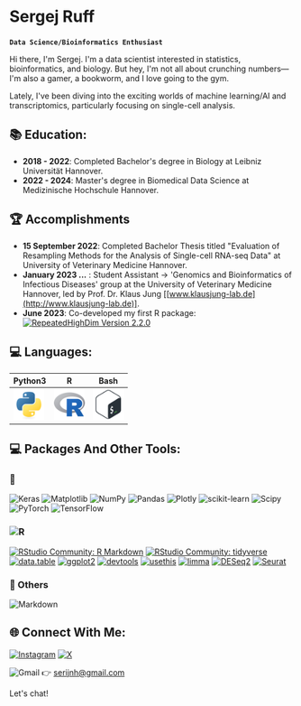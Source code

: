 # Sergej Ruff

**`Data Science/Bioinformatics Enthusiast`**


Hi there, I'm Sergej. I'm a data scientist interested in statistics, bioinformatics, and biology. But hey, I'm not all about crunching numbers—I'm also a gamer, a bookworm, and I love going to the gym.

Lately, I've been diving into the exciting worlds of machine learning/AI and transcriptomics, particularly focusing on single-cell analysis.


## 📚 Education:

- **2018 - 2022**: Completed Bachelor's degree in Biology at Leibniz Universität Hannover.
- **2022 - 2024**: Master's degree in Biomedical Data Science at Medizinische Hochschule Hannover.

## 🏆 Accomplishments

- **15 September 2022**: Completed Bachelor Thesis titled "Evaluation of Resampling Methods for the Analysis of Single-cell RNA-seq Data" at University of Veterinary Medicine Hannover.
- **January 2023 ...** : Student Assistant -> 'Genomics and Bioinformatics of Infectious Diseases' group at the University of Veterinary Medicine Hannover, led by Prof. Dr. Klaus Jung [[www.klausjung-lab.de](http://www.klausjung-lab.de)].
- **June 2023**: Co-developed my first R package: [![RepeatedHighDim Version 2.2.0](https://img.shields.io/badge/RepeatedHighDim%20Version%202.2.0-On_CRAN-brightgreen)](https://cran.r-project.org/web/packages/RepeatedHighDim/index.html)

## 💻 Languages:

| Python3 | R | Bash| 
|----------|----------|----------|
|  <img src="https://github.com/devicons/devicon/blob/master/icons/python/python-original.svg" title="Python"  alt="Python" width="55" height="55"/> |  <img src="https://github.com/devicons/devicon/blob/master/icons/r/r-original.svg" title="R"  alt="R" width="55" height="55"/> |  <img src="https://github.com/devicons/devicon/blob/master/icons/bash/bash-original.svg" title="Bash"  alt="Bash" width="55" height="55"/> |


## 💻 Packages And Other Tools:

### 🐍 
 ![Keras](https://img.shields.io/badge/Keras-%23D00000.svg?style=for-the-badge&logo=Keras&logoColor=white) ![Matplotlib](https://img.shields.io/badge/Matplotlib-%23ffffff.svg?style=for-the-badge&logo=Matplotlib&logoColor=black) ![NumPy](https://img.shields.io/badge/numpy-%23013243.svg?style=for-the-badge&logo=numpy&logoColor=white) ![Pandas](https://img.shields.io/badge/pandas-%23150458.svg?style=for-the-badge&logo=pandas&logoColor=white) ![Plotly](https://img.shields.io/badge/Plotly-%233F4F75.svg?style=for-the-badge&logo=plotly&logoColor=white) ![scikit-learn](https://img.shields.io/badge/scikit--learn-%23F7931E.svg?style=for-the-badge&logo=scikit-learn&logoColor=white) ![Scipy](https://img.shields.io/badge/SciPy-%230C55A5.svg?style=for-the-badge&logo=scipy&logoColor=%white) ![PyTorch](https://img.shields.io/badge/PyTorch-%23EE4C2C.svg?style=for-the-badge&logo=PyTorch&logoColor=white) ![TensorFlow](https://img.shields.io/badge/TensorFlow-%23FF6F00.svg?style=for-the-badge&logo=TensorFlow&logoColor=white)

### ![R](https://img.shields.io/badge/r-%23276DC3.svg?style=for-the-badge&logo=logoColor=white)  
[![RStudio Community: R Markdown](https://img.shields.io/endpoint?url=https%3A%2F%2Frstudio.github.io%2Frstudio-shields%2Fcategory%2FR-Markdown.json)](https://community.rstudio.com/c/R-Markdown)
[![RStudio Community: tidyverse](https://img.shields.io/endpoint?url=https%3A%2F%2Frstudio.github.io%2Frstudio-shields%2Fcategory%2Ftidyverse.json)](https://community.rstudio.com/c/tidyverse)
[![data.table](https://img.shields.io/badge/data.table-%230095D5.svg?logo=R&logoColor=white)](https://github.com/Rdatatable/data.table)
[![ggplot2](https://img.shields.io/badge/ggplot2-%23276DC3.svg?logo=R&logoColor=white)](https://github.com/tidyverse/ggplot2)
[![devtools](https://img.shields.io/badge/devtools-%230267D3.svg?logo=R&logoColor=white)](https://github.com/r-lib/devtools)
[![usethis](https://img.shields.io/badge/usethis-%230267D3.svg?logo=R&logoColor=white)](https://github.com/r-lib/usethis)
[![limma](https://img.shields.io/badge/limma-%2387CEEB.svg?logo=R&logoColor=white)](https://bioconductor.org/packages/release/bioc/html/limma.html)
[![DESeq2](https://img.shields.io/badge/DESeq2-%2387CEEB.svg?logo=R&logoColor=white)](https://bioconductor.org/packages/release/bioc/html/DESeq2.html)
[![Seurat](https://img.shields.io/badge/Seurat-%2387CEEB.svg?logo=R&logoColor=white)](https://github.com/satijalab/seurat)

### 🌟 Others
 ![Markdown](https://img.shields.io/badge/markdown-%23000000.svg?style=for-the-badge&logo=markdown&logoColor=white)





## 🌐 Connect With Me:
[![Instagram](https://img.shields.io/badge/Instagram-%23E4405F.svg?logo=Instagram&logoColor=white)](https://instagram.com/sergej_ruff) [![X](https://img.shields.io/badge/X-black.svg?logo=X&logoColor=white)](https://x.com/@SirSerij) 

![Gmail](https://img.shields.io/badge/Email-%23D14836.svg?logo=Gmail&logoColor=white) 👉 serijnh@gmail.com

Let's chat!


<!---
SergejRuff/SergejRuff is a ✨ special ✨ repository because its `README.md` (this file) appears on your GitHub profile.
You can click the Preview link to take a look at your changes.
--->
